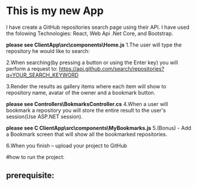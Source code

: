 # This is my new App

I have create a GitHub repositories search page using their API.
I have used the folowing Technologies: React, Web Api .Net Core, and Bootstrap.

**please see ClientApp\src\components\Home.js**
1.The user will type the repository he would like to search: 

2.When searching(by pressing a button or using the Enter key) you will perform a request to:
https://api.github.com/search/repositories?q=YOUR_SEARCH_KEYWORD 

3.Render the results as gallery items where each item will show to repository name, avatar of the owner and a bookmark button.

**please see Controllers\BokmarksController.cs**
4.When a user will bookmark a repository you will store the entire result to the user's session(Use ASP.NET session).

**please see C ClientApp\src\components\MyBookmarks.js**
5.(Bonus) - Add a Bookmark screen that will show all the bookmarked repositories.

6.When you finish – upload your project to GitHub

#how to run the project:

## prerequisite:


